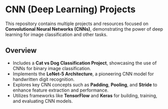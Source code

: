 # CNN (Deep Learning) Projects

This repository contains multiple projects and resources focused on **Convolutional Neural Networks (CNNs)**, demonstrating the power of deep learning for image classification and other tasks.

## Overview
- Includes a **Cat vs Dog Classification Project**, showcasing the use of CNNs for binary image classification.
- Implements the **LeNet-5 Architecture**, a pioneering CNN model for handwritten digit recognition.
- Explores key CNN concepts such as **Padding**, **Pooling**, and **Stride** to enhance feature extraction and performance.
- Utilizes frameworks like **TensorFlow** and **Keras** for building, training, and evaluating CNN models.

